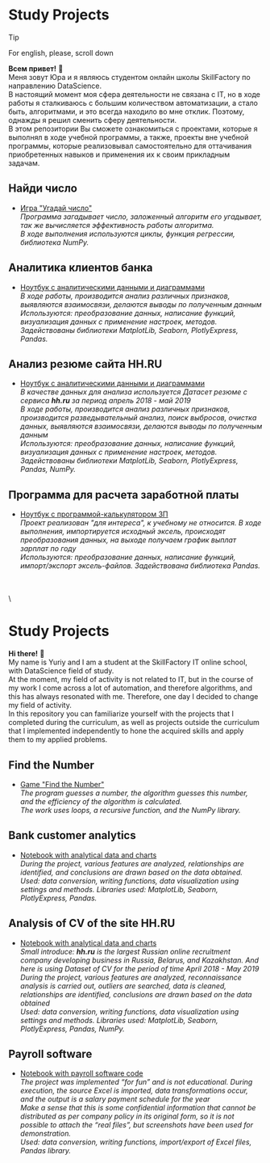 # Study Projects

> [!TIP]
> For english, please, scroll down

**Всем привет!** :wave: \
Меня зовут Юра и я являюсь студентом онлайн школы SkillFactory по направлению DataScience. \
В настоящий момент моя сфера деятельности не связана с IT, но в ходе работы я сталкиваюсь с большим количеством автоматизации, а стало быть, алгоритмами, и это всегда находило во мне отклик. Поэтому, однажды я решил сменить сферу деятельности. \
В этом репозитории Вы сможете ознакомиться с проектами, которые я выполнял в ходе учебной программы, а также, проекты вне учебной программы, которые реализовывал самостоятельно для оттачивания приобретенных навыков и применения их к своим прикладным задачам.

## Найди число 

* [Игра "Угадай число"](https://github.com/Nitys70/Study_Projects/tree/main/Find_the_Number) \
 _Программа загадывает число, заложенный алгоритм его угадывает, так же вычисляется эффективность работы алгоритма._\
 _В ходе выполнения используются циклы, функция регрессии, библиотека NumPy._

## Аналитика клиентов банка

* [Ноутбук с аналитическими данными и диаграммами](https://github.com/Nitys70/Study_Projects/blob/main/Bank_clients_Data_Analysis/Unit_13_Task_9_11.ipynb) \
 _В ходе работы, производится анализ различных признаков, выявляются взаимосвязи, делаются выводы по полученным данным_\
 _Используются: преобразование данных, написание функций, визуализация данных с применение настроек, методов. Задействованы библиотеки MatplotLib, Seaborn, PlotlyExpress, Pandas._

## Анализ резюме сайта HH.RU

* [Ноутбук с аналитическими данными и диаграммами](https://github.com/Nitys70/Study_Projects/blob/main/Project-HH_CV_Data_Analysis/Project-1._%D0%9D%D0%BE%D1%83%D1%82%D0%B1%D1%83%D0%BA-%D1%88%D0%B0%D0%B1%D0%BB%D0%BE%D0%BD.ipynb) \
 _В качестве данных для анализа используется Датасет резюме с сервиса **hh.ru** за период апрель 2018 - май 2019_ \
 _В ходе работы, производится анализ различных признаков, производится разведывательный анализ, поиск выбросов, очистка данных, выявляются взаимосвязи, делаются выводы по полученным данным_\
 _Используются: преобразование данных, написание функций, визуализация данных с применение настроек, методов. Задействованы библиотеки MatplotLib, Seaborn, PlotlyExpress, Pandas, NumPy._

## Программа для расчета заработной платы

* [Ноутбук с программой-калькулятором ЗП](https://github.com/Nitys70/Study_Projects/blob/main/Sallary_calculation/sallary.ipynb) \
 _Проект реализован "для интереса", к учебному не относится. В ходе выполнения, импортируется исходный эксель, происходят преобразования данных, на выходе получаем график выплат зарплат по году_\
 _Используются: преобразование данных, написание функций, импорт/экспорт эксель-файлов. Задействована библиотека Pandas._



\
\
\

# Study Projects

**Hi there!** :wave: \
My name is Yuriy and I am a student at the SkillFactory IT online school, with DataScience field of study. \
At the moment, my field of activity is not related to IT, but in the course of my work I come across a lot of automation, and therefore algorithms, and this has always resonated with me. Therefore, one day I decided to change my field of activity. \
In this repository you can familiarize yourself with the projects that I completed during the curriculum, as well as projects outside the curriculum that I implemented independently to hone the acquired skills and apply them to my applied problems.

## Find the Number 

* [Game "Find the Number"](https://github.com/Nitys70/Study_Projects/tree/main/Find_the_Number) \
_The program guesses a number, the algorithm guesses this number, and the efficiency of the algorithm is calculated._\
 _The work uses loops, a recursive function, and the NumPy library._

## Bank customer analytics

* [Notebook with analytical data and charts](https://github.com/Nitys70/Study_Projects/blob/main/Bank_clients_Data_Analysis/Unit_13_Task_9_11.ipynb) \
 _During the project, various features are analyzed, relationships are identified, and conclusions are drawn based on the data obtained._\
 _Used: data conversion, writing functions, data visualization using settings and methods. Libraries used: MatplotLib, Seaborn, PlotlyExpress, Pandas._

## Analysis of CV of the site HH.RU

* [Notebook with analytical data and charts](https://github.com/Nitys70/Study_Projects/blob/main/Project-HH_CV_Data_Analysis/Project-1._%D0%9D%D0%BE%D1%83%D1%82%D0%B1%D1%83%D0%BA-%D1%88%D0%B0%D0%B1%D0%BB%D0%BE%D0%BD.ipynb) \
_Small introduce: **hh.ru** is the largest Russian online recruitment company developing business in Russia, Belarus, and Kazakhstan. And here is using Dataset of CV for the period of time April 2018 - May 2019_ \
 _During the project, various features are analyzed, reconnaissance analysis is carried out, outliers are searched, data is cleaned, relationships are identified, conclusions are drawn based on the data obtained_\
 _Used: data conversion, writing functions, data visualization using settings and methods. Libraries used: MatplotLib, Seaborn, PlotlyExpress, Pandas, NumPy._

## Payroll software

* [Notebook with payroll software code](https://github.com/Nitys70/Study_Projects/blob/main/Sallary_calculation/sallary.ipynb) \
 _The project was implemented “for fun” and is not educational. During execution, the source Excel is imported, data transformations occur, and the output is a salary payment schedule for the year_\
 _Make a sense that this is some confidential information that cannot be distributed as per company policy in its original form, so it is not possible to attach the “real files”, but screenshots have been used for demonstration._ \
 _Used: data conversion, writing functions, import/export of Excel files, Pandas library._

